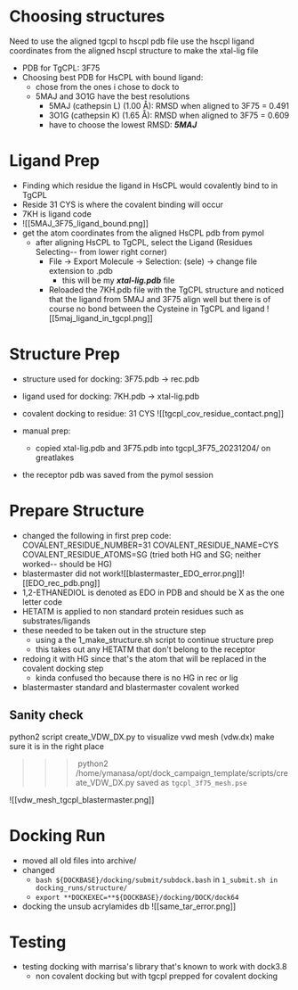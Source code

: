 # Choosing structures
Need to use the aligned tgcpl to hscpl pdb file 
use the hscpl ligand coordinates from the aligned hscpl structure to make the xtal-lig file

- PDB for TgCPL: 3F75
- Choosing best PDB for HsCPL with bound ligand: 
	- chose from the ones i chose to dock to
	- 5MAJ and 3O1G have the best resolutions 
		- 5MAJ (cathepsin L) (1.00 Å): RMSD when aligned to 3F75 = 0.491
		- 3O1G (cathepsin K) (1.65 Å): RMSD when aligned to 3F75 = 0.609 
		- have to choose the lowest RMSD: ***5MAJ***			
# Ligand Prep
- Finding which residue the ligand in HsCPL would covalently bind to in TgCPL 
- Reside 31 CYS is where the covalent binding will occur 
- 7KH is ligand code
- ![[5MAJ_3F75_ligand_bound.png]]
- get the atom coordinates from the aligned HsCPL pdb from pymol 
	- after aligning HsCPL to TgCPL, select the Ligand (Residues Selecting-- from lower right corner)
		- File ->  Export Molecule -> Selection: (sele) -> change file extension to .pdb
			- this will be my ***xtal-lig.pdb*** file 
		- Reloaded the 7KH.pdb file with the TgCPL structure and noticed that the ligand from 5MAJ and 3F75 align well but there is of course no bond between the Cysteine in TgCPL and ligand
		![[5maj_ligand_in_tgcpl.png]]
# Structure Prep
- structure used for docking: 3F75.pdb -> rec.pdb
- ligand used for docking: 7KH.pdb -> xtal-lig.pdb 
- covalent docking to residue: 31 CYS 
![[tgcpl_cov_residue_contact.png]]

- manual prep: 
	- copied xtal-lig.pdb and 3F75.pdb into tgcpl_3F75_20231204/ on greatlakes 
- the receptor pdb was saved from the pymol session 
# Prepare Structure
- changed the following in first prep code:
COVALENT_RESIDUE_NUMBER=31
COVALENT_RESIDUE_NAME=CYS
COVALENT_RESIDUE_ATOMS=SG
(tried both HG and SG; neither worked-- should be HG)
- blastermaster did not work![[blastermaster_EDO_error.png]]![[EDO_rec_pdb.png]]
- 1,2-ETHANEDIOL is denoted as EDO in PDB and should be X as the one letter code 
- HETATM is applied to non standard protein residues such as substrates/ligands 
- these needed to be taken out in the structure step 
	- using a the 1_make_structure.sh script to continue structure prep 
	- this takes out any HETATM that don't belong to the receptor
- redoing it with HG since that's the atom that will be replaced in the covalent docking step
	- kinda confused tho because there is no HG in rec or lig
- blastermaster standard and blastermaster covalent worked 

 ## Sanity check
 python2 script create_VDW_DX.py to visualize vwd mesh  (vdw.dx)
 make sure it is in the right place
 >>>  python2 /home/ymanasa/opt/dock_campaign_template/scripts/create_VDW_DX.py
 saved as `tgcpl_3f75_mesh.pse`

![[vdw_mesh_tgcpl_blastermaster.png]]


# Docking Run
- moved all old files into archive/
- changed 
	- `bash ${DOCKBASE}/docking/submit/subdock.bash` in `1_submit.sh in docking_runs/structure/`
	- `export **DOCKEXEC=**${DOCKBASE}/docking/DOCK/dock64`
- docking the unsub acrylamides db
![[same_tar_error.png]]

# Testing
- testing docking with marrisa's library that's known to work with dock3.8 
	- non covalent docking but with tgcpl prepped for covalent docking 